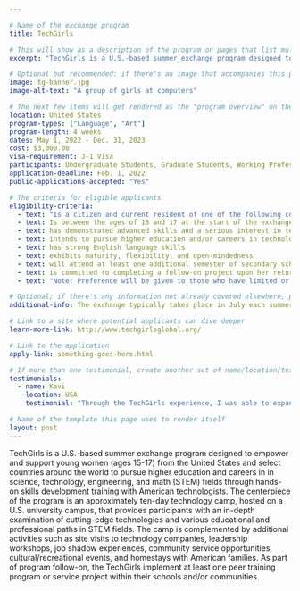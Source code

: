 ```yaml
---

# Name of the exchange program
title: TechGirls

# This will show as a description of the program on pages that list multiple programs (for instance, on search results pages)
excerpt: "TechGirls is a U.S.-based summer exchange program designed to empower and support young women (ages 15-17) from the United States and select countries around the world to pursue higher education and careers in in science, technology, engineering, and math (STEM) fields through hands-on skills development training with American technologists."

# Optional but recommended: if there's an image that accompanies this program, put it here.
image: tg-banner.jpg
image-alt-text: "A group of girls at computers"

# The next few items will get rendered as the "program overview" on the program page.
location: United States
program-types: ["Language", "Art"]
program-length: 4 weeks
dates: May 1, 2022 - Dec. 31, 2023
cost: $3,000.00
visa-requirement: J-1 Visa
participants: Undergraduate Students, Graduate Students, Working Professionals
application-deadline: Feb. 1, 2022
public-applications-accepted: "Yes"

# The criteria for eligible applicants
eligibility-criteria:
  - text: "Is a citizen and current resident of one of the following countries:  United States, Albania, Algeria, Argentina, Bolivia, Brazil, Cambodia, Cameroon, Costa Rica, Cyprus, Egypt, Fiji, Greece, Honduras, Indonesia, Jordan, Kazakhstan, Kenya, Kosovo, Kyrgyzstan, Lebanon, Mongolia, Montenegro, Morocco, Nigeria, Pakistan, Palestinian Territories, Rwanda, South Africa, Suriname, Taiwan, Tajikistan, Tunisia, Turkey, Uzbekistan, Vietnam"
  - text: Is between the ages of 15 and 17 at the start of the exchange
  - text: has demonstrated advanced skills and a serious interest in technology, engineering, and/or math in their academic studies
  - text: intends to pursue higher education and/or careers in technology
  - text: has strong English language skills
  - text: exhibits maturity, flexibility, and open-mindedness
  - text: will attend at least one additional semester of secondary school upon her return to her home country
  - text: is committed to completing a follow-on project upon her return home
  - text: "Note: Preference will be given to those who have limited or no prior experience in the United States"

# Optional; if there's any information not already covered elsewhere, put it here.
additional-info: The exchange typically takes place in July each summer, with open application period from November – January.

# Link to a site where potential applicants can dive deeper
learn-more-link: http://www.techgirlsglobal.org/

# Link to the application
apply-link: something-goes-here.html

# If more than one testimonial, create another set of name/location/testimonial items. Indentation must match exactly!
testimonials:
  - name: Kavi
    location: USA
    testimonial: "Through the TechGirls experience, I was able to expand my knowledge of fields like cybersecurity and Java game development. TechGirls opened my eyes to STEM education in other countries."

# Name of the template this page uses to render itself
layout: post
---
```

TechGirls is a U.S.-based summer exchange program designed to empower and support young women (ages 15-17) from the United States and select countries around the world to pursue higher education and careers in in science, technology, engineering, and math (STEM) fields through hands-on skills development training with American technologists. The centerpiece of the program is an approximately ten-day technology camp, hosted on a U.S. university campus, that provides participants with an in-depth examination of cutting-edge technologies and various educational and professional paths in STEM fields. The camp is complemented by additional activities such as site visits to technology companies, leadership workshops, job shadow experiences, community service opportunities, cultural/recreational events, and homestays with American families. As part of program follow-on, the TechGirls implement at least one peer training program or service project within their schools and/or communities.